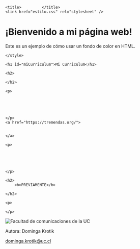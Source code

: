 <!DOCTYPE html>
<html>
<head>
    <meta charset="utf-8">

    <title>         </title>
    <link href="estilo.css" rel="stylesheet" />

</head>
<style>

<!DOCTYPE html>
<html lang="en">
<head>
    <meta charset="UTF-8">
    <meta name="viewport" content="width=device-width, initial-scale=1.0">
    <title>Mi Página Web</title>
    <style>
        body {
            background-color: #ebded4;
            margin: 0;
            font-family: Arial, sans-serif;
        }
    </style>
    
</head>

<body>
    <h1>¡Bienvenido a mi página web!</h1>
    <p>Este es un ejemplo de cómo usar un fondo de color en HTML.</p>
</body>
</html>

 


    </style>
    
    <h1 id="miCurriculum">Mi Curriculum</h1>


<link rel="icon" href="favicon16.png" type="image/png">

<meta name="author" content="Dominga Krotik">


<meta name="Mi CV" content="En esta página web doy a conocer mi curriculum a las profesoras">



<body>
   

    <h2>
       
    </h2>

    <p>
       




    </p>
    <a href="https://tremendas.org/">


    </a>

    <p>
      
      

       

    </p>

    <h2>
        <b>PREVIAMENTE</b>

    </h2>

    <p> 

    </p>
  
  <p>


  </p>

  <p>
    <img src="facultaduc.jpg" alt="Facultad de comunicaciones de la UC">

  </p>


  <footer>
    <p>Autora: Dominga Krotik </p>
    <p><a href="mailto:dominga.krotik@uc.cl">dominga.krotik@uc.cl</a></p>
  </footer>

</body>

</html>

